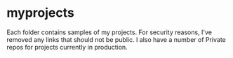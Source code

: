 # myprojects

Each folder contains samples of my projects. For security reasons, I've removed any links that should not be public.
I also have a number of Private repos for projects currently in production.
